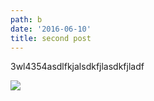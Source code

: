 ```yaml
---
path: b
date: '2016-06-10'
title: second post
---
```

3wl4354asdlfkjalsdkfjlasdkfjladf

![](/assets/jagmo.png)
